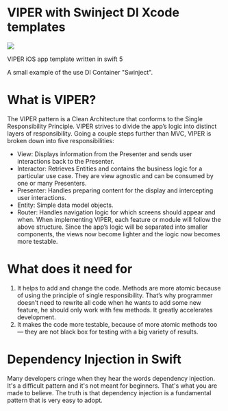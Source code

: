 # VIPER with Swinject DI Xcode templates

![](https://gfycat.com/niftyweakinexpectatumpleco)


VIPER iOS app template written in swift 5

A small example of the use DI Container "Swinject". 

# What is VIPER?

The VIPER pattern is a Clean Architecture that conforms to the Single Responsibility Principle. VIPER strives to divide the app’s logic into distinct layers of responsibility. Going a couple steps further than MVC, VIPER is broken down into five responsibilities:
 - View: Displays information from the Presenter and sends user interactions back to the Presenter.
 - Interactor: Retrieves Entities and contains the business logic for a particular use case. They are view agnostic and can be consumed by one or many Presenters.
 - Presenter: Handles preparing content for the display and intercepting user interactions.
 - Entity: Simple data model objects.
 - Router: Handles navigation logic for which screens should appear and when.
When implementing VIPER, each feature or module will follow the above structure. Since the app’s logic will be separated into smaller components, the views now become lighter and the logic now becomes more testable.

# What does it need for
1) It helps to add and change the code. Methods are more atomic because of using the principle of single responsibility. That’s why programmer doesn’t need to rewrite all code when he wants to add some new feature, he should only work with few methods. It greatly accelerates development.
2) It makes the code more testable, because of more atomic methods too — they are not black box for testing with a big variety of results.

# Dependency Injection in Swift
Many developers cringe when they hear the words dependency injection. It's a difficult pattern and it's not meant for beginners. That's what you are made to believe. The truth is that dependency injection is a fundamental pattern that is very easy to adopt.

